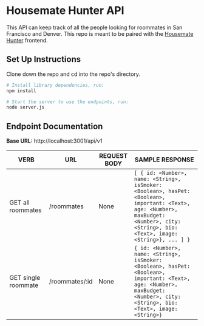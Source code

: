# Housemate Hunter API

This API can keep track of all the people looking for roommates in San Francisco and Denver. This repo is meant to be paired with the [Housemate Hunter](https://github.com/pareesakd1118/housemate-hunter) frontend.

## Set Up Instructions

Clone down the repo and cd into the repo's directory.

```bash
# Install library dependencies, run:
npm install

# Start the server to use the endpoints, run:
node server.js
```

## Endpoint Documentation

**Base URL:** http://localhost:3001/api/v1

| **VERB** | **URL** | **REQUEST BODY** | **SAMPLE RESPONSE** |
| -------- | ------- | ---------------- | ------------------- |
| GET all roommates| /roommates | None | `[ { id: <Number>, name: <String>, isSmoker: <Boolean>, hasPet: <Boolean>, important: <Text>, age: <Number>, maxBudget: <Number>, city: <String>, bio: <Text>, image: <String>}, ... ] }` |
| GET single roommate | /roommates/:id | None | `{ id: <Number>, name: <String>, isSmoker: <Boolean>, hasPet: <Boolean>, important: <Text>, age: <Number>, maxBudget: <Number>, city: <String>, bio: <Text>, image: <String>}` |

